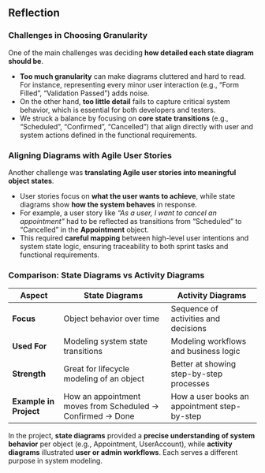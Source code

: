 ## Reflection
### **Challenges in Choosing Granularity**
One of the main challenges was deciding **how detailed each state diagram should be**.  
- **Too much granularity** can make diagrams cluttered and hard to read. For instance, representing every minor user interaction (e.g., “Form Filled”, “Validation Passed”) adds noise.
- On the other hand, **too little detail** fails to capture critical system behavior, which is essential for both developers and testers.
- We struck a balance by focusing on **core state transitions** (e.g., “Scheduled”, “Confirmed”, “Cancelled”) that align directly with user and system actions defined in the functional requirements.

### **Aligning Diagrams with Agile User Stories**
Another challenge was **translating Agile user stories into meaningful object states**.
- User stories focus on **what the user wants to achieve**, while state diagrams show **how the system behaves** in response.
- For example, a user story like *“As a user, I want to cancel an appointment”* had to be reflected as transitions from “Scheduled” to “Cancelled” in the **Appointment** object.
- This required **careful mapping** between high-level user intentions and system state logic, ensuring traceability to both sprint tasks and functional requirements.

### **Comparison: State Diagrams vs Activity Diagrams**
| **Aspect**                 | **State Diagrams**                                         | **Activity Diagrams**                                  |
|---------------------------|------------------------------------------------------------|--------------------------------------------------------|
| **Focus**                  | Object behavior over time                                  | Sequence of activities and decisions                   |
| **Used For**               | Modeling system state transitions                         | Modeling workflows and business logic                  |
| **Strength**               | Great for lifecycle modeling of an object                  | Better at showing step-by-step processes               |
| **Example in Project**     | How an appointment moves from Scheduled → Confirmed → Done | How a user books an appointment step-by-step           |

In the project, **state diagrams** provided a **precise understanding of system behavior** per object (e.g., Appointment, UserAccount), while **activity diagrams** illustrated **user or admin workflows**. Each serves a different purpose in system modeling.
